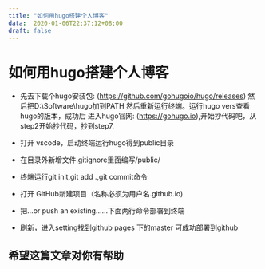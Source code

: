 ```yaml
---
title: "如何用hugo搭建个人博客"
data:  2020-01-06T22;37;12+08;00
draft: false
---
```


# 如何用hugo搭建个人博客

* 先去下载个hugo安装包: (https://github.com/gohugoio/hugo/releases)
  然后把D:\Software\hugo加到PATH
  然后重新运行终端。运行hugo vers查看hugo的版本，成功后
  进入hugo官网: (https://gohugo.io),开始抄代码吧，从step2开始抄代码，抄到step7.

* 打开 vscode，启动终端运行hugo得到public目录

* 在目录外新增文件.gitignore里面编写/public/
  
* 终端运行git init,git add .,git commit命令
  
* 打开 GitHub新建项目（名称必须为用户名.github.io)
  
* 把...or push an existing......下面两行命令部署到终端
  
* 刷新，进入setting找到github pages 下的master 可成功部署到github


## 希望这篇文章对你有帮助